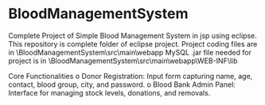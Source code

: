 # BloodManagementSystem
Complete Project of Simple Blood Management System in jsp using eclipse.
This repository is complete folder of eclipse project.
Project coding files are in \BloodManagementSystem\src\main\webapp
MySQL .jar file needed for project is in \BloodManagementSystem\src\main\webapp\WEB-INF\lib

Core Functionalities
o	Donor Registration:
Input form capturing name, age, contact, blood group, city, and password.
o	Blood Bank Admin Panel:
Interface for managing stock levels, donations, and removals.

